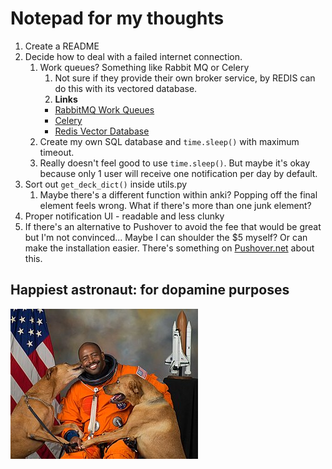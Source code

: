 # Notepad for my thoughts

1. Create a README
2. Decide how to deal with a failed internet connection.
    1. Work queues? Something like Rabbit MQ or Celery
        1. Not sure if they provide their own broker service, by REDIS can do this with its vectored database.
        2. **Links**
          - [RabbitMQ Work Queues](https://rabbitmq.com/tutorials/tutorial-two-python.html)
          - [Celery](https://docs.celeryq.dev/en/stable/index.html)
          - [Redis Vector Database](https://redis.io/docs/get-started/vector-database/)
    2. Create my own SQL database and ```time.sleep()``` with maximum timeout.
    3. Really doesn't feel good to use ```time.sleep()```. But maybe it's okay because only 1 user will receive one notification per day by default.
3. Sort out ```get_deck_dict()``` inside utils.py
    1. Maybe there's a different function within anki? Popping off the final element feels wrong. What if there's more than one junk element?
4. Proper notification UI - readable and less clunky
5. If there's an alternative to Pushover to avoid the fee that would be great but I'm not convinced... Maybe I can shoulder the $5 myself? Or can make the installation easier. There's something on [Pushover.net](https://support.pushover.net/i37-including-an-open-source-application-s-api-token-in-its-source-code) about this.

## Happiest astronaut:  for dopamine purposes

![Happiest Astronaut](/happy%20astronaut.jpg)
